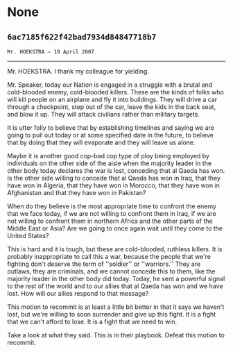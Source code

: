 # None
## `6ac7185f622f42bad7934d84847718b7`
`Mr. HOEKSTRA — 19 April 2007`

---


Mr. HOEKSTRA. I thank my colleague for yielding.

Mr. Speaker, today our Nation is engaged in a struggle with a brutal 
and cold-blooded enemy, cold-blooded killers. These are the kinds of 
folks who will kill people on an airplane and fly it into buildings. 
They will drive a car through a checkpoint, step out of the car, leave 
the kids in the back seat, and blow it up. They will attack civilians 
rather than military targets.

It is utter folly to believe that by establishing timelines and 
saying we are going to pull out today or at some specified date in the 
future, to believe that by doing that they will evaporate and they will 
leave us alone.

Maybe it is another good cop-bad cop type of ploy being employed by 
individuals on the other side of the aisle when the majority leader in 
the other body today declares the war is lost, conceding that al Qaeda 
has won. Is the other side willing to concede that al Qaeda has won in 
Iraq, that they have won in Algeria, that they have won in Morocco, 
that they have won in Afghanistan and that they have won in Pakistan?

When do they believe is the most appropriate time to confront the 
enemy that we face today, if we are not willing to confront them in 
Iraq, if we are not willing to confront them in northern Africa and the 
other parts of the Middle East or Asia? Are we going to once again wait 
until they come to the United States?

This is hard and it is tough, but these are cold-blooded, ruthless 
killers. It is probably inappropriate to call this a war, because the 
people that we're fighting don't deserve the term of ''soldier'' or 
''warriors.'' They are outlaws, they are criminals, and we cannot 
concede this to them, like the majority leader in the other body did 
today. Today, he sent a powerful signal to the rest of the world and to 
our allies that al Qaeda has won and we have lost. How will our allies 
respond to that message?

This motion to recommit is at least a little bit better in that it 
says we haven't lost, but we're willing to soon surrender and give up 
this fight. It is a fight that we can't afford to lose. It is a fight 
that we need to win.

Take a look at what they said. This is in their playbook. Defeat this 
motion to recommit.